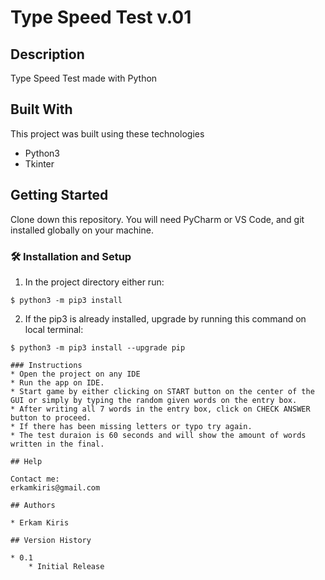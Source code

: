 # Type Speed Test v.01

## Description

Type Speed Test made with Python 

## Built With
This project was built using these technologies 

- Python3
- Tkinter


## Getting Started

Clone down this repository. You will need PyCharm or VS Code, and git installed globally on your machine.

### 🛠 Installation and Setup

1. In the project directory either run: 

```
$ python3 -m pip3 install 
```

2. If the pip3 is already installed, upgrade by running this command on local terminal: 

```
$ python3 -m pip3 install --upgrade pip
```

```
### Instructions
* Open the project on any IDE
* Run the app on IDE. 
* Start game by either clicking on START button on the center of the GUI or simply by typing the random given words on the entry box.
* After writing all 7 words in the entry box, click on CHECK ANSWER button to proceed. 
* If there has been missing letters or typo try again.
* The test duraion is 60 seconds and will show the amount of words written in the final.

## Help

Contact me:
erkamkiris@gmail.com

## Authors

* Erkam Kiris 

## Version History

* 0.1
    * Initial Release
